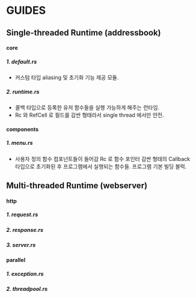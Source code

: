 # GUIDES

## Single-threaded Runtime (addressbook)
#### core
##### 1. default.rs
- 커스텀 타입 aliasing 및 초기화 기능 제공 모듈.

##### 2. runtime.rs
- 콜백 타입으로 등록한 유저 함수들을 실행 가능하게 해주는 런타임.
- Rc 와 RefCell 로 필드를 감싼 형태라서 single thread 에서만 안전.

#### components
##### 1. menu.rs
- 사용자 정의 함수 컴포넌트들이 들어감 Rc 로 함수 포인터 감싼 형태의
Callback 타입으로 초기화된 후 프로그램에서 실행되는 함수들. 프로그램
기본 빌딩 블럭.

## Multi-threaded Runtime (webserver)
#### http
##### 1. request.rs
##### 2. response.rs
##### 3. server.rs
#### parallel
##### 1. exception.rs
##### 2. threadpool.rs
